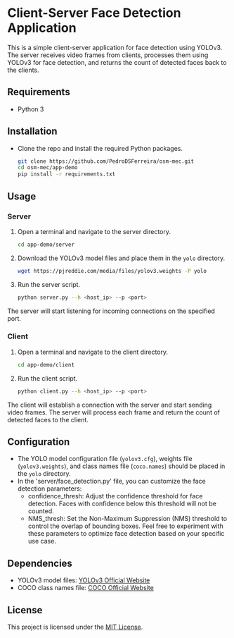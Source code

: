 # Client-Server Face Detection Application

This is a simple client-server application for face detection using YOLOv3. The server receives video frames from clients, processes them using YOLOv3 for face detection, and returns the count of detected faces back to the clients.

## Requirements

- Python 3

## Installation

- Clone the repo and install the required Python packages.

  ```bash
  git clone https://github.com/PedroDSFerreira/osm-mec.git
  cd osm-mec/app-demo
  pip install -r requirements.txt
  ```

## Usage

### Server

1. Open a terminal and navigate to the server directory.

   ```bash
   cd app-demo/server
   ```

2. Download the YOLOv3 model files and place them in the `yolo` directory.

   ```bash
   wget https://pjreddie.com/media/files/yolov3.weights -P yolo
   ```

3. Run the server script.

   ```bash
   python server.py --h <host_ip> --p <port>
   ```

The server will start listening for incoming connections on the specified port.

### Client

1. Open a terminal and navigate to the client directory.

   ```bash
   cd app-demo/client
   ```

2. Run the client script.

   ```bash
   python client.py --h <host_ip> --p <port>
   ```

The client will establish a connection with the server and start sending video frames. The server will process each frame and return the count of detected faces to the client.

## Configuration

- The YOLO model configuration file (`yolov3.cfg`), weights file (`yolov3.weights`), and class names file (`coco.names`) should be placed in the `yolo` directory.
- In the 'server/face_detection.py' file, you can customize the face detection parameters:
  - confidence_thresh: Adjust the confidence threshold for face detection. Faces with confidence below this threshold will not be counted.
  - NMS_thresh: Set the Non-Maximum Suppression (NMS) threshold to control the overlap of bounding boxes.
    Feel free to experiment with these parameters to optimize face detection based on your specific use case.

## Dependencies

- YOLOv3 model files: [YOLOv3 Official Website](https://pjreddie.com/darknet/yolo/)
- COCO class names file: [COCO Official Website](https://cocodataset.org/#home)

## License

This project is licensed under the [MIT License](LICENSE).
